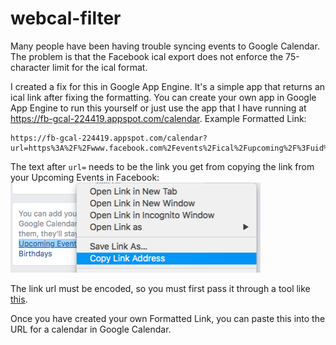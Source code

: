 # webcal-filter
Many people have been having trouble syncing events to Google Calendar. The problem is that the Facebook ical export does not enforce the 75-character limit for the ical format.

I created a fix for this in Google App Engine. It's a simple app that returns an ical link after fixing the formatting. You can create your own app in Google App Engine to run this yourself or just use the app that I have running at https://fb-gcal-224419.appspot.com/calendar.
Example Formatted Link:
```
https://fb-gcal-224419.appspot.com/calendar?url=https%3A%2F%2Fwww.facebook.com%2Fevents%2Fical%2Fupcoming%2F%3Fuid%3D{uid}%26key%3D{key}
```

The text after `url=` needs to be the link you get from copying the link from your Upcoming Events in Facebook:
![alt text](fb_events_link.png?raw=true "Get the iCal link for your Facebook Events")

The link url must be encoded, so you must first pass it through a tool like [this](www.url-encode-decode.com).

Once you have created your own Formatted Link, you can paste this into the URL for a calendar in Google Calendar.
